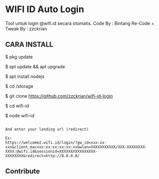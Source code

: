 # WIFI ID Auto Login
Tool untuk login @wifi.id secara otomatis.
Code By : Bintang
Re-Code + Tweak By : zzckrian
## CARA INSTALL

$ pkg update

$ apt update && apt upgrade

$ apt install nodejs

$ cd /storage

$ git clone https://github.com/zzckrian/wifi-id-login

$ cd wifi-id

$ node wifi-id
```

And enter your landing url (redirect)

Ex: 
https://welcome2.wifi.id/login/?gw_id=xxx-xx-xxx&client_mac=xx:xx:xx:xx:xx:xx&wlan=XXXXXXXXXXX/XXX-XXXXXXXX-XXXX:@wifi.id&sessionid=XXXXXXXXXXXXXXXX-XXXXXXXX&redirect=http://8.8.8.8/

```

## Contribute

